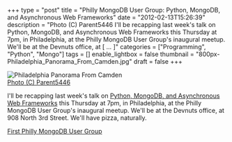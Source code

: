 +++
type = "post"
title = "Philly MongoDB User Group: Python, MongoDB, and Asynchronous Web Frameworks"
date = "2012-02-13T15:26:39"
description = "Photo (C) Parent5446 I'll be recapping last week's talk on Python, MongoDB, and Asynchronous Web Frameworks this Thursday at 7pm, in Philadelphia, at the Philly MongoDB User Group's inaugural meetup. We'll be at the Devnuts office, at [ ... ]"
categories = ["Programming", "Python", "Mongo"]
tags = []
enable_lightbox = false
thumbnail = "800px-Philadelphia_Panorama_From_Camden.jpg"
draft = false
+++

<p><img style="display:block; margin-left:auto; margin-right:auto;" src="800px-Philadelphia_Panorama_From_Camden.jpg" title="Philadelphia Panorama From Camden" />
<a href="http://en.wikipedia.org/wiki/File:Philadelphia_Panorama_From_Camden.JPG">Photo (C)
Parent5446</a></p>
<p>I'll be recapping last week's talk on <a href="/blog/this-thursday-a-talk-on-python-mongodb-and-asynchronous-web-frameworks/">Python, MongoDB, and Asynchronous
Web
Frameworks</a>
this Thursday at 7pm, in Philadelphia, at the Philly MongoDB User
Group's inaugural meetup. We'll be at the Devnuts office, at 908 North
3rd Street. We'll have pizza, naturally.</p>
<p><a href="http://www.meetup.com/Philladelphia-MongoDB-User-Group/events/47409232/">First Philly MongoDB User
Group</a></p>
    